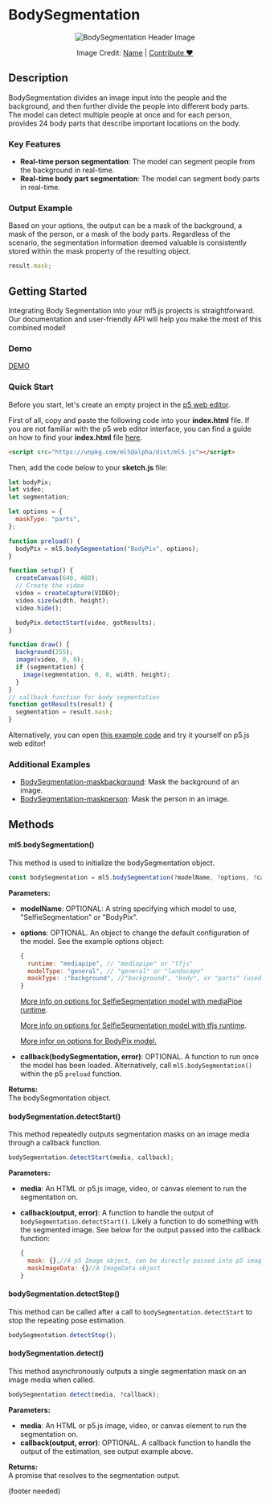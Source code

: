 # BodySegmentation

<center>
  <img class="header-img" src="assets/header-body-segmentation.png" alt="BodySegmentation Header Image" >
  <p class="img-credit"> Image Credit: <a href="">Name</a> | <a href="">Contribute ♥️</a> </p>
</center>

## Description

BodySegmentation divides an image input into the people and the background, and then further divide the people into different body parts. The model can detect multiple people at once and for each person, provides 24 body parts that describe important locations on the body.

### Key Features

- **Real-time person segmentation**: The model can segment people from the background in real-time.
- **Real-time body part segmentation**: The model can segment body parts in real-time.

### Output Example

Based on your options, the output can be a mask of the background, a mask of the person, or a mask of the body parts. Regardless of the scenario, the segmentation information deemed valuable is consistently stored within the mask property of the resulting object.

```javascript
result.mask;
```

## Getting Started

Integrating Body Segmentation into your ml5.js projects is straightforward. Our documentation and user-friendly API will help you make the most of this combined model!

### Demo

[DEMO](iframes/body-segmentation ":include :type=iframe class='demo-iframe'width=100% height=550px")

### Quick Start

Before you start, let's create an empty project in the [p5 web editor](https://editor.p5js.org/).

First of all, copy and paste the following code into your **index.html** file. If you are not familiar with the p5 web editor interface, you can find a guide on how to find your **index.html** file [here](/?id=try-ml5js-online-1).

```html
<script src="https://unpkg.com/ml5@alpha/dist/ml5.js"></script>
```

Then, add the code below to your **sketch.js** file:

```js
let bodyPix;
let video;
let segmentation;

let options = {
  maskType: "parts",
};

function preload() {
  bodyPix = ml5.bodySegmentation("BodyPix", options);
}

function setup() {
  createCanvas(640, 480);
  // Create the video
  video = createCapture(VIDEO);
  video.size(width, height);
  video.hide();

  bodyPix.detectStart(video, gotResults);
}

function draw() {
  background(255);
  image(video, 0, 0);
  if (segmentation) {
    image(segmentation, 0, 0, width, height);
  }
}
// callback function for body segmentation
function gotResults(result) {
  segmentation = result.mask;
}
```

Alternatively, you can open [this example code](https://github.com/ml5js/ml5-next-gen/tree/main/examples/BodySegmentation-maskbodyparts) and try it yourself on p5.js web editor!

### Additional Examples

- [BodySegmentation-maskbackground](https://github.com/ml5js/ml5-next-gen/tree/main/examples/BodySegmentation-maskbackground): Mask the background of an image.
- [BodySegmentation-maskperson](https://github.com/ml5js/ml5-next-gen/tree/main/examples/BodySegmentation-maskperson): Mask the person in an image.

<!-- ### Tutorials

**PoseNet on The Coding Train**
<iframe width="560" height="315" src="https://www.youtube-nocookie.com/embed/OIo-DIOkNVg" frameborder="0" allow="accelerometer; autoplay; encrypted-media; gyroscope; picture-in-picture" allowfullscreen></iframe> -->

## Methods

#### ml5.bodySegmentation()

This method is used to initialize the bodySegmentation object.

```javascript
const bodySegmentation = ml5.bodySegmentation(?modelName, ?options, ?callback);
```

**Parameters:**

- **modelName**: OPTIONAL: A string specifying which model to use, "SelfieSegmentation" or "BodyPix".

- **options**: OPTIONAL. An object to change the default configuration of the model. See the example options object:

  ```javascript
  {
    runtime: "mediapipe", // "mediapipe" or "tfjs"
    modelType: "general", // "general" or "landscape"
    maskType: :"background", //"background", "body", or "parts" (used to change the type of segmentation mask output)
  }
  ```

  [More info on options for SelfieSegmentation model with mediaPipe runtime](https://github.com/tensorflow/tfjs-models/tree/master/body-segmentation/src/selfie_segmentation_mediapipe#create-a-detector).

  [More info on options for SelfieSegmentation model with tfjs runtime](https://github.com/tensorflow/tfjs-models/tree/master/body-segmentation/src/selfie_segmentation_tfjs#create-a-detector).

  [More infor on options for BodyPix model.](https://github.com/tensorflow/tfjs-models/blob/master/body-segmentation/src/body_pix/README.md#create-a-detector)

- **callback(bodySegmentation, error)**: OPTIONAL. A function to run once the model has been loaded. Alternatively, call `ml5.bodySegmentation()` within the p5 `preload` function.

**Returns:**  
The bodySegmentation object.

#### bodySegmentation.detectStart()

This method repeatedly outputs segmentation masks on an image media through a callback function.

```javascript
bodySegmentation.detectStart(media, callback);
```

**Parameters:**

- **media**: An HTML or p5.js image, video, or canvas element to run the segmentation on.

- **callback(output, error)**: A function to handle the output of `bodySegmentation.detectStart()`. Likely a function to do something with the segmented image. See below for the output passed into the callback function:

  ```javascript
  {
    mask: {},//A p5 Image object, can be directly passed into p5 image() function
    maskImageData: {}//A ImageData object
  }
  ```

#### bodySegmentation.detectStop()

This method can be called after a call to `bodySegmentation.detectStart` to stop the repeating pose estimation.

```javascript
bodySegmentation.detectStop();
```

#### bodySegmentation.detect()

This method asynchronously outputs a single segmentation mask on an image media when called.

```javascript
bodySegmentation.detect(media, ?callback);
```

**Parameters:**

- **media**: An HTML or p5.js image, video, or canvas element to run the segmentation on.
- **callback(output, error)**: OPTIONAL. A callback function to handle the output of the estimation, see output example above.

**Returns:**  
A promise that resolves to the segmentation output.

(footer needed)
